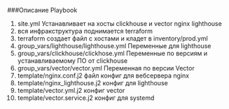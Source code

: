 ###Описание Playbook
1. site.yml Устанавливает на хосты clickhouse и vector nginx lighthouse
2. вся инфракструктура поднимается terraform
3. terraform создает файл с хостами и кладет в inventory/prod.yml 
3. group_vars/lighthouse/lighthouse.yml Переменные для lighthouse
4. group_vars/clickhouse/clickhose.yml Переменные по версиям и устанавливаемому ПО от clickhouse
5. group_vars/vector/vector.yml Переменная по версии Vector
6. template/nginx.conf.j2 файл конфиг для вебсервера nginx
7. template/nginx_lighthouse.j2 конфиг для lighthouse 
8. template/vector.yml.j2 конфиг vector 
9. template/vector.service.j2 конфиг для systemd 
